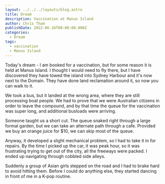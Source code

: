 ```yaml
---
layout: ../../../layouts/blog.astro
title: Dream
description: Vaccination at Manus Island
author: Chris Tham
publishDate: 2022-06-16T00:00:00.000Z
categories:
  - Dream
tags:
  - vaccination
  - Manus Island
---
```


Today's dream - I am booked for a vaccination, but for some reason it is held at Manus Island. I thought I would need to fly there, but I have discovered they have towed the island into Sydney Harbour and it's now next to the Domain. They have done land reclamation around it, so now you can walk to it.

We took a bus, but it landed at the wrong area, where they are still processing boat people. We had to prove that we were Australian citizens in order to leave the compound, and by that time the queue for the vaccination was super long, and additional busloads were arriving.

Someone taught us a short cut. The queue snaked right through a large formal garden, but we can take an alternate path through a cafe. Provided we buy an orange juice for $10, we can skip most of the queue.

Anyway, it developed a slight mechanical problem, so I had to take it in for repairs. By the time I picked up the car, it was peak hour, so it was frustrating trying to get out of the city, all the freeways were packed. I ended up navigating through cobbled side alleys.

Suddenly a group of Asian girls stepped on the road and I had to brake hard to avoid hitting them. Before I could do anything else, they started dancing in front of me in a K-pop routine.
